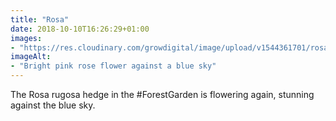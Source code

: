 ```yaml
---
title: "Rosa"
date: 2018-10-10T16:26:29+01:00
images: 
- "https://res.cloudinary.com/growdigital/image/upload/v1544361701/rosa-45175601592.jpg"
imageAlt: 
- "Bright pink rose flower against a blue sky"
---
```


The Rosa rugosa hedge in the #ForestGarden is flowering again, stunning against the blue sky.
